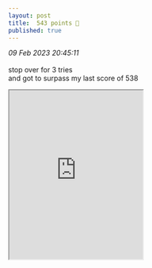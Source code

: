 ```yaml
---
layout: post
title:  543 points 🏀
published: true
---
```

_09 Feb 2023 20:45:11_
<br>
<br>
stop over for 3 tries
<br>
and got to surpass my last score of 538
<br>
<!--more-->
<iframe src="https://drive.google.com/file/d/1NRfm3iaJ1SAZTcAHU9qQ_HaQmxMNwNiF/preview" width="270" height="340" allow="autoplay"></iframe>
